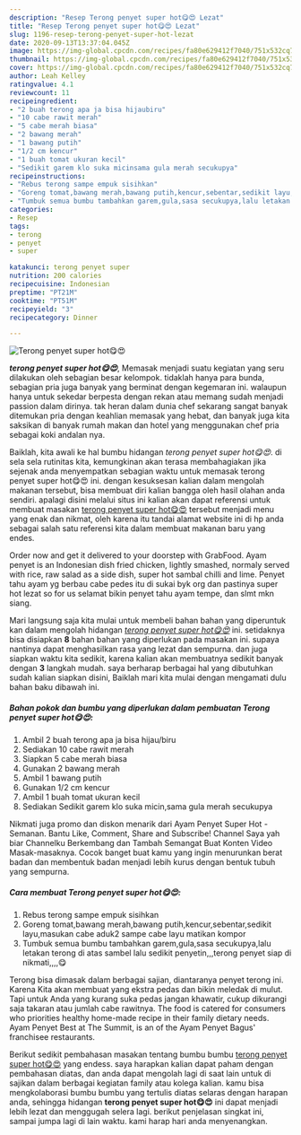```yaml
---
description: "Resep Terong penyet super hot😋😍 Lezat"
title: "Resep Terong penyet super hot😋😍 Lezat"
slug: 1196-resep-terong-penyet-super-hot-lezat
date: 2020-09-13T13:37:04.045Z
image: https://img-global.cpcdn.com/recipes/fa80e629412f7040/751x532cq70/terong-penyet-super-hot😋😍-foto-resep-utama.jpg
thumbnail: https://img-global.cpcdn.com/recipes/fa80e629412f7040/751x532cq70/terong-penyet-super-hot😋😍-foto-resep-utama.jpg
cover: https://img-global.cpcdn.com/recipes/fa80e629412f7040/751x532cq70/terong-penyet-super-hot😋😍-foto-resep-utama.jpg
author: Leah Kelley
ratingvalue: 4.1
reviewcount: 11
recipeingredient:
- "2 buah terong apa ja bisa hijaubiru"
- "10 cabe rawit merah"
- "5 cabe merah biasa"
- "2 bawang merah"
- "1 bawang putih"
- "1/2 cm kencur"
- "1 buah tomat ukuran kecil"
- "Sedikit garem klo suka micinsama gula merah secukupya"
recipeinstructions:
- "Rebus terong sampe empuk sisihkan"
- "Goreng tomat,bawang merah,bawang putih,kencur,sebentar,sedikit layu,masukan cabe aduk2 sampe cabe layu matikan kompor"
- "Tumbuk semua bumbu tambahkan garem,gula,sasa secukupya,lalu letakan terong di atas sambel lalu sedikit penyetin,,,terong penyet siap di nikmati,,,,😋"
categories:
- Resep
tags:
- terong
- penyet
- super

katakunci: terong penyet super 
nutrition: 200 calories
recipecuisine: Indonesian
preptime: "PT21M"
cooktime: "PT51M"
recipeyield: "3"
recipecategory: Dinner

---
```



![Terong penyet super hot😋😍](https://img-global.cpcdn.com/recipes/fa80e629412f7040/751x532cq70/terong-penyet-super-hot😋😍-foto-resep-utama.jpg)

<b><i>terong penyet super hot😋😍</i></b>, Memasak menjadi suatu kegiatan yang seru dilakukan oleh sebagian besar kelompok. tidaklah hanya para bunda, sebagian pria juga banyak yang berminat dengan kegemaran ini. walaupun hanya untuk sekedar berpesta dengan rekan atau memang sudah menjadi passion dalam dirinya. tak heran dalam dunia chef sekarang sangat banyak ditemukan pria dengan keahlian memasak yang hebat, dan banyak juga kita saksikan di banyak rumah makan dan hotel yang menggunakan chef pria sebagai koki andalan nya.

Baiklah, kita awali ke hal bumbu hidangan <i>terong penyet super hot😋😍</i>. di sela sela rutinitas kita, kemungkinan akan terasa membahagiakan jika sejenak anda menyempatkan sebagian waktu untuk memasak terong penyet super hot😋😍 ini. dengan kesuksesan kalian dalam mengolah makanan tersebut, bisa membuat diri kalian bangga oleh hasil olahan anda sendiri. apalagi disini melalui situs ini kalian akan dapat referensi untuk membuat masakan <u>terong penyet super hot😋😍</u> tersebut menjadi menu yang enak dan nikmat, oleh karena itu tandai alamat website ini di hp anda sebagai salah satu referensi kita dalam membuat makanan baru yang endes.

Order now and get it delivered to your doorstep with GrabFood. Ayam penyet is an Indonesian dish fried chicken, lightly smashed, normaly served with rice, raw salad as a side dish, super hot sambal chilli and lime. Penyet tahu ayam yg berbau cabe pedes itu di sukai byk org dan pastinya super hot lezat so for us selamat bikin penyet tahu ayam tempe, dan slmt mkn siang.


Mari langsung saja kita mulai untuk membeli bahan bahan yang diperuntuk kan dalam mengolah hidangan <u><i>terong penyet super hot😋😍</i></u> ini. setidaknya bisa disiapkan <b>8</b> bahan bahan yang diperlukan pada masakan ini. supaya nantinya dapat menghasilkan rasa yang lezat dan sempurna. dan juga siapkan waktu kita sedikit, karena kalian akan membuatnya sedikit banyak dengan <b>3</b> langkah mudah. saya berharap berbagai hal yang dibutuhkan sudah kalian siapkan disini, Baiklah mari kita mulai dengan mengamati dulu bahan baku dibawah ini.

<!--inarticleads1-->

##### Bahan pokok dan bumbu yang diperlukan dalam pembuatan Terong penyet super hot😋😍:

1. Ambil 2 buah terong apa ja bisa hijau/biru
1. Sediakan 10 cabe rawit merah
1. Siapkan 5 cabe merah biasa
1. Gunakan 2 bawang merah
1. Ambil 1 bawang putih
1. Gunakan 1/2 cm kencur
1. Ambil 1 buah tomat ukuran kecil
1. Sediakan Sedikit garem klo suka micin,sama gula merah secukupya


Nikmati juga promo dan diskon menarik dari Ayam Penyet Super Hot - Semanan. Bantu Like, Comment, Share and Subscribe! Channel Saya yah biar Channelku Berkembang dan Tambah Semangat Buat Konten Video Masak-masaknya. Cocok banget buat kamu yang ingin menurunkan berat badan dan membentuk badan menjadi lebih kurus dengan bentuk tubuh yang sempurna. 

<!--inarticleads2-->

##### Cara membuat Terong penyet super hot😋😍:

1. Rebus terong sampe empuk sisihkan
1. Goreng tomat,bawang merah,bawang putih,kencur,sebentar,sedikit layu,masukan cabe aduk2 sampe cabe layu matikan kompor
1. Tumbuk semua bumbu tambahkan garem,gula,sasa secukupya,lalu letakan terong di atas sambel lalu sedikit penyetin,,,terong penyet siap di nikmati,,,,😋


Terong bisa dimasak dalam berbagai sajian, diantaranya penyet terong ini. Karena Kita akan membuat yang ekstra pedas dan bikin meledak di mulut. Tapi untuk Anda yang kurang suka pedas jangan khawatir, cukup dikurangi saja takaran atau jumlah cabe rawitnya. The food is catered for consumers who priorities healthy home-made recipe in their family dietary needs. Ayam Penyet Best at The Summit, is an of the Ayam Penyet Bagus&#39; franchisee restaurants. 

Berikut sedikit pembahasan masakan tentang bumbu bumbu <u>terong penyet super hot😋😍</u> yang endess. saya harapkan kalian dapat paham dengan pembahasan diatas, dan anda dapat mengolah lagi di saat lain untuk di sajikan dalam berbagai kegiatan family atau kolega kalian. kamu bisa mengkolaborasi bumbu bumbu yang tertulis diatas selaras dengan harapan anda, sehingga hidangan <b>terong penyet super hot😋😍</b> ini dapat menjadi lebih lezat dan menggugah selera lagi. berikut penjelasan singkat ini, sampai jumpa lagi di lain waktu. kami harap hari anda menyenangkan.
